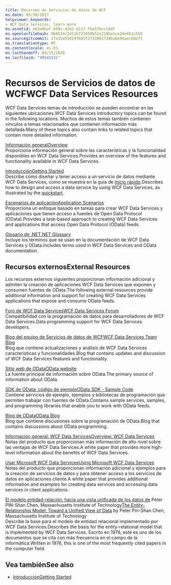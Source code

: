 ```yaml
---
title: Recursos de Servicios de datos de WCF
ms.date: 03/30/2017
helpviewer_keywords:
- WCF Data Services, learn more
ms.assetid: e63a9baf-699c-42e2-b11f-fba57bcc14df
ms.openlocfilehash: 9b0534c2d11b723458b52e219ba1ce2de4b3c550
ms.sourcegitcommit: 27a15a55019f6b5f2733961738babe94aec0def3
ms.translationtype: MT
ms.contentlocale: es-ES
ms.lasthandoff: 09/15/2020
ms.locfileid: "90541531"
---
```

# <a name="wcf-data-services-resources"></a><span data-ttu-id="97498-102">Recursos de Servicios de datos de WCF</span><span class="sxs-lookup"><span data-stu-id="97498-102">WCF Data Services Resources</span></span>
<span data-ttu-id="97498-103">WCF Data Services temas de introducción se pueden encontrar en las siguientes ubicaciones.</span><span class="sxs-lookup"><span data-stu-id="97498-103">WCF Data Services introductory topics can be found in the following locations.</span></span> <span data-ttu-id="97498-104">Muchos de estos temas también contienen vínculos a temas relacionados que contienen información más detallada.</span><span class="sxs-lookup"><span data-stu-id="97498-104">Many of these topics also contain links to related topics that contain more detailed information.</span></span>  
  
 [<span data-ttu-id="97498-105">Información general</span><span class="sxs-lookup"><span data-stu-id="97498-105">Overview</span></span>](wcf-data-services-overview.md)  
 <span data-ttu-id="97498-106">Proporciona información general sobre las características y la funcionalidad disponibles en WCF Data Services.</span><span class="sxs-lookup"><span data-stu-id="97498-106">Provides an overview of the features and functionality available in WCF Data Services.</span></span>  
  
 [<span data-ttu-id="97498-107">Introducción</span><span class="sxs-lookup"><span data-stu-id="97498-107">Getting Started</span></span>](../adonet/ef/getting-started.md)  
 <span data-ttu-id="97498-108">Describe cómo diseñar y tener acceso a un servicio de datos mediante WCF Data Services, como se muestra en la guía de [Inicio rápido](quickstart-wcf-data-services.md).</span><span class="sxs-lookup"><span data-stu-id="97498-108">Describes how to design and access a data service by using WCF Data Services, as illustrated by the [quickstart](quickstart-wcf-data-services.md).</span></span>  
  
 [<span data-ttu-id="97498-109">Escenarios de aplicación</span><span class="sxs-lookup"><span data-stu-id="97498-109">Application Scenarios</span></span>](application-scenarios-wcf-data-services.md)  
 <span data-ttu-id="97498-110">Proporciona un enfoque basado en tareas para crear WCF Data Services y aplicaciones que tienen acceso a fuentes de Open Data Protocol (OData).</span><span class="sxs-lookup"><span data-stu-id="97498-110">Provides a task-based approach to creating WCF Data Services and applications that access Open Data Protocol (OData) feeds.</span></span>  
  
 [<span data-ttu-id="97498-111">Glosario de .NET</span><span class="sxs-lookup"><span data-stu-id="97498-111">.NET Glossary</span></span>](../../../standard/glossary.md)  
 <span data-ttu-id="97498-112">Incluye los términos que se usan en la documentación de WCF Data Services y OData.</span><span class="sxs-lookup"><span data-stu-id="97498-112">Includes terms used in WCF Data Services and OData documentation.</span></span>  
  
## <a name="external-resources"></a><span data-ttu-id="97498-113">Recursos externos</span><span class="sxs-lookup"><span data-stu-id="97498-113">External Resources</span></span>  
 <span data-ttu-id="97498-114">Los recursos externos siguientes proporcionan información adicional y admiten la creación de aplicaciones WCF Data Services que exponen y consumen fuentes de OData.</span><span class="sxs-lookup"><span data-stu-id="97498-114">The following external resources provide additional information and support for creating WCF Data Services applications that expose and consume OData feeds.</span></span>  
  
 [<span data-ttu-id="97498-115">Foro de WCF Data Services</span><span class="sxs-lookup"><span data-stu-id="97498-115">WCF Data Services Forum</span></span>](https://social.msdn.microsoft.com/Forums/en-US/home?forum=adodotnetdataservices)  
 <span data-ttu-id="97498-116">Compatibilidad con la programación de datos para desarrolladores de WCF Data Services.</span><span class="sxs-lookup"><span data-stu-id="97498-116">Data programming support for WCF Data Services developers.</span></span>  
  
 [<span data-ttu-id="97498-117">Blog del equipo de Servicios de datos de WCF</span><span class="sxs-lookup"><span data-stu-id="97498-117">WCF Data Services Team Blog</span></span>](/archive/blogs/astoriateam/)  
 <span data-ttu-id="97498-118">Blog que contiene actualizaciones y análisis de WCF Data Services características y funcionalidades.</span><span class="sxs-lookup"><span data-stu-id="97498-118">Blog that contains updates and discussion of WCF Data Services features and functionality.</span></span>  
  
 [<span data-ttu-id="97498-119">Sitio web de OData</span><span class="sxs-lookup"><span data-stu-id="97498-119">OData website</span></span>](https://www.odata.org/)  
 <span data-ttu-id="97498-120">La fuente principal de información sobre OData.</span><span class="sxs-lookup"><span data-stu-id="97498-120">The primary source of information about OData.</span></span>  
  
 [<span data-ttu-id="97498-121">SDK de OData: código de ejemplo</span><span class="sxs-lookup"><span data-stu-id="97498-121">OData SDK - Sample Code</span></span>](https://www.odata.org/ecosystem/#sdk)  
 <span data-ttu-id="97498-122">Contiene servicios de ejemplo, ejemplos y bibliotecas de programación que permiten trabajar con fuentes de OData.</span><span class="sxs-lookup"><span data-stu-id="97498-122">Contains sample services, samples, and programming libraries that enable you to work with OData feeds.</span></span>  
  
 [<span data-ttu-id="97498-123">Blog de OData</span><span class="sxs-lookup"><span data-stu-id="97498-123">OData Blog</span></span>](https://www.odata.org/blog/)  
 <span data-ttu-id="97498-124">Blog que contiene discusiones sobre la programación de OData.</span><span class="sxs-lookup"><span data-stu-id="97498-124">Blog that contains discussions about OData programming.</span></span>  
  
 <span data-ttu-id="97498-125">[Información general: WCF Data Services](/previous-versions/visualstudio/visual-studio-2008/cc956153(v=msdn.10))</span><span class="sxs-lookup"><span data-stu-id="97498-125">[Overview: WCF Data Services](/previous-versions/visualstudio/visual-studio-2008/cc956153(v=msdn.10))</span></span>  
 <span data-ttu-id="97498-126">Notas del producto que proporcionan más información de alto nivel sobre las ventajas de WCF Data Services.</span><span class="sxs-lookup"><span data-stu-id="97498-126">A white paper that provides more high-level information about the benefits of WCF Data Services.</span></span>  
  
 <span data-ttu-id="97498-127">[Usar Microsoft WCF Data Services](/previous-versions/visualstudio/visual-studio-2008/cc907912(v=msdn.10))</span><span class="sxs-lookup"><span data-stu-id="97498-127">[Using Microsoft WCF Data Services](/previous-versions/visualstudio/visual-studio-2008/cc907912(v=msdn.10))</span></span>  
 <span data-ttu-id="97498-128">Notas del producto que proporcionan información adicional y ejemplos para la creación de servicios de datos y para obtener acceso a los servicios de datos en aplicaciones cliente.</span><span class="sxs-lookup"><span data-stu-id="97498-128">A white paper that provides additional information and examples for creating data services and accessing data services in client applications.</span></span>  
  
 <span data-ttu-id="97498-129">[El modelo entidad-relación: hacia una vista unificada de los datos de](https://dl.acm.org/doi/10.1145/320434.320440) Peter PIN-Shan Chen, Massachusetts Institute of Technology</span><span class="sxs-lookup"><span data-stu-id="97498-129">[The Entity-Relationship Model: Toward a Unified View of Data](https://dl.acm.org/doi/10.1145/320434.320440) by Peter Pin-Shan Chen, Massachusetts Institute of Technology</span></span>  
 <span data-ttu-id="97498-130">Describe la base para el modelo de entidad relacional implementado por WCF Data Services.</span><span class="sxs-lookup"><span data-stu-id="97498-130">Describes the basis for the entity-relational model that is implemented by WCF Data Services.</span></span> <span data-ttu-id="97498-131">Escrito en 1976, este es uno de los documentos que se cita con más frecuencia en el campo de la informática.</span><span class="sxs-lookup"><span data-stu-id="97498-131">Written in 1976, this is one of the most frequently cited papers in the computer field.</span></span>  
  
## <a name="see-also"></a><span data-ttu-id="97498-132">Vea también</span><span class="sxs-lookup"><span data-stu-id="97498-132">See also</span></span>

- [<span data-ttu-id="97498-133">Introducción</span><span class="sxs-lookup"><span data-stu-id="97498-133">Getting Started</span></span>](getting-started-with-wcf-data-services.md)
